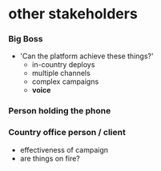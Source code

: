 # other stakeholders

### Big Boss
- 'Can the platform achieve these things?'
  - in-country deploys
  - multiple channels
  - complex campaigns
  - **voice**

### Person holding the phone

### Country office person / client
- effectiveness of campaign
- are things on fire?
